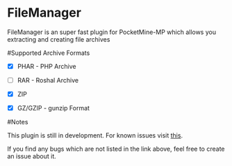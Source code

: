 #  FileManager

FileManager is an super fast plugin for PocketMine-MP which allows you extracting and creating file archives


#Supported Archive Formats

- [x] PHAR - PHP Archive
- [ ] RAR - Roshal Archive
- [x] ZIP
- [x] GZ/GZIP - gunzip Format


#Notes

This plugin is still in development.
For known issues visit [this](http://github.com/Survingo/FileManager-plugin/issues/1).

If you find any bugs which are not listed in the link above,
feel free to create an issue about it.
